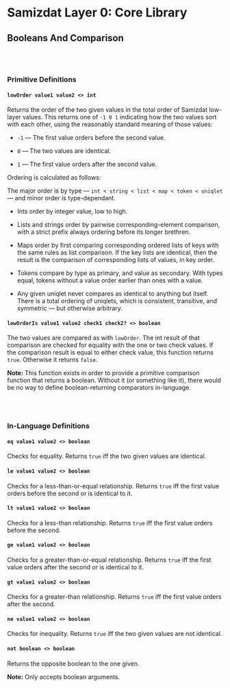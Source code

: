 Samizdat Layer 0: Core Library
==============================

Booleans And Comparison
-----------------------

<br><br>
### Primitive Definitions

#### `lowOrder value1 value2 <> int`

Returns the order of the two given values in the total order of
Samizdat low-layer values. This returns one of `-1 0 1` indicating
how the two values sort with each other, using the reasonably
standard meaning of those values:

* `-1` &mdash; The first value orders before the second value.

* `0` &mdash; The two values are identical.

* `1` &mdash; The first value orders after the second value.

Ordering is calculated as follows:

The major order is by type &mdash; `int < string < list <
map < token < uniqlet` &mdash; and minor order is type-dependant.

* Ints order by integer value, low to high.

* Lists and strings order by pairwise corresponding-element
  comparison, with a strict prefix always ordering before its
  longer brethren.

* Maps order by first comparing corresponding ordered lists
  of keys with the same rules as list comparison. If the key
  lists are identical, then the result is the comparison of
  corresponding lists of values, in key order.

* Tokens compare by type as primary, and value as secondary.
  With types equal, tokens without a value order earlier than
  ones with a value.

* Any given uniqlet never compares as identical to anything but
  itself. There is a total ordering of uniqlets, which is consistent,
  transitive, and symmetric &mdash; but otherwise arbitrary.

#### `lowOrderIs value1 value2 check1 check2? <> boolean`

The two values are compared as with `lowOrder`. The int
result of that comparison are checked for equality with
the one or two check values. If the comparison result is equal
to either check value, this function returns `true`. Otherwise
it returns `false`.

**Note:** This function exists in order to provide a primitive
comparison function that returns a boolean. Without it (or something
like it), there would be no way to define boolean-returning
comparators in-language.


<br><br>
### In-Language Definitions

#### `eq value1 value2 <> boolean`

Checks for equality. Returns `true` iff the two given values are
identical.

#### `le value1 value2 <> boolean`

Checks for a less-than-or-equal relationship. Returns `true` iff the
first value orders before the second or is identical to it.

#### `lt value1 value2 <> boolean`

Checks for a less-than relationship. Returns `true` iff the first value
orders before the second.

#### `ge value1 value2 <> boolean`

Checks for a greater-than-or-equal relationship. Returns `true` iff the
first value orders after the second or is identical to it.

#### `gt value1 value2 <> boolean`

Checks for a greater-than relationship. Returns `true` iff the first value
orders after the second.

#### `ne value1 value2 <> boolean`

Checks for inequality. Returns `true` iff the two given values are not
identical.

#### `not boolean <> boolean`

Returns the opposite boolean to the one given.

**Note:** Only accepts boolean arguments.
